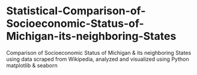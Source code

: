 # Statistical-Comparison-of-Socioeconomic-Status-of-Michigan-its-neighboring-States
Comparison of Socioeconomic Status of Michigan &amp; its neighboring States using data scraped from Wikipedia, analyzed and visualized using Python matplotlib &amp; seaborn
